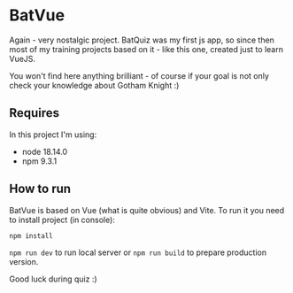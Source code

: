 # BatVue

Again - very nostalgic project. BatQuiz was my first js app, so since then most of my training projects based on it - like this one, created just to learn VueJS.

You won't find here anything brilliant - of course if your goal is not only check your knowledge about Gotham Knight :)

## Requires
In this project I'm using:
- node 18.14.0
- npm 9.3.1


## How to run

BatVue is based on Vue (what is quite obvious) and Vite. To run it you need to install project (in console):

`npm install`

`npm run dev` to run local server or `npm run build` to prepare production version.


Good luck during quiz :)